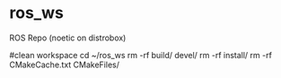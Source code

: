 # ros_ws
ROS Repo (noetic on distrobox)

#clean workspace
cd ~/ros_ws
rm -rf build/ devel/
rm -rf install/
rm -rf CMakeCache.txt CMakeFiles/

